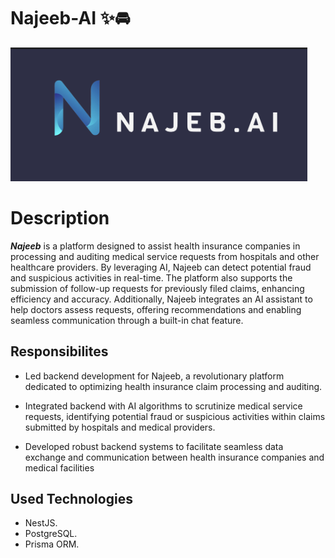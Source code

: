 # Najeeb-AI ✨🚘

<img src="assets/najeeb-logo.png" alt="Project Screenshot" width="475">

# Description

**_Najeeb_** is a platform designed to assist health insurance companies in processing and auditing medical service requests from hospitals and other healthcare providers. By leveraging AI, Najeeb can detect potential fraud and suspicious activities in real-time. The platform also supports the submission of follow-up requests for previously filed claims, enhancing efficiency and accuracy. Additionally, Najeeb integrates an AI assistant to help doctors assess requests, offering recommendations and enabling seamless communication through a built-in chat feature.


## Responsibilites

- Led backend development for Najeeb, a revolutionary platform dedicated to optimizing health insurance claim processing and auditing.

- Integrated backend with AI algorithms to scrutinize medical service requests, identifying potential fraud or suspicious activities within claims submitted by hospitals and medical providers.

- Developed robust backend systems to facilitate seamless data exchange and communication between health
insurance companies and medical facilities

## Used Technologies

- NestJS.
- PostgreSQL.
- Prisma ORM.
